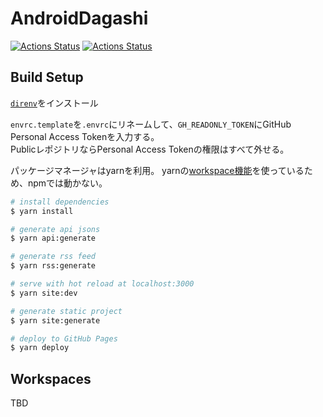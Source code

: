 # AndroidDagashi

[![Actions Status](https://github.com/AndroidDagashi/androiddagashi.github.io/workflows/Deploy%20Website/badge.svg)](https://github.com/AndroidDagashi/androiddagashi.github.io/actions)
[![Actions Status](https://github.com/AndroidDagashi/androiddagashi.github.io/workflows/Update%20Json%20files/badge.svg)](https://github.com/AndroidDagashi/androiddagashi.github.io/actions)

## Build Setup

[`direnv`](https://github.com/direnv/direnv)をインストール

`envrc.template`を`.envrc`にリネームして、`GH_READONLY_TOKEN`にGitHub Personal Access Tokenを入力する。  
PublicレポジトリならPersonal Access Tokenの権限はすべて外せる。

パッケージマネージャはyarnを利用。
yarnの[workspace機能](https://classic.yarnpkg.com/ja/docs/workspaces/)を使っているため、npmでは動かない。

```bash
# install dependencies
$ yarn install

# generate api jsons
$ yarn api:generate

# generate rss feed
$ yarn rss:generate

# serve with hot reload at localhost:3000
$ yarn site:dev

# generate static project
$ yarn site:generate

# deploy to GitHub Pages
$ yarn deploy
```

## Workspaces

TBD
